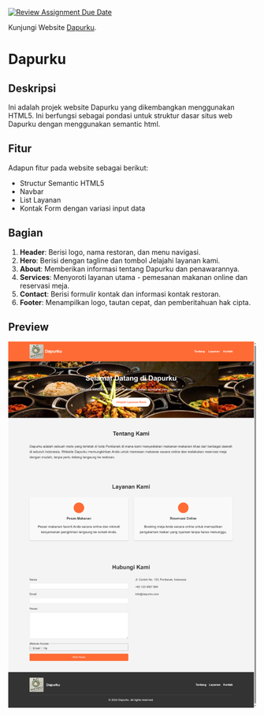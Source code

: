 [![Review Assignment Due Date](https://classroom.github.com/assets/deadline-readme-button-22041afd0340ce965d47ae6ef1cefeee28c7c493a6346c4f15d667ab976d596c.svg)](https://classroom.github.com/a/f-sXtHED)

Kunjungi Website [Dapurku](https://revou-fsse-oct24.github.io/module-1-ridwanam9/).


# Dapurku

## Deskripsi

Ini adalah projek website Dapurku yang dikembangkan menggunakan HTML5. Ini berfungsi sebagai pondasi untuk struktur dasar situs web Dapurku dengan menggunakan semantic html.

## Fitur

Adapun fitur pada website sebagai berikut:

- Structur Semantic HTML5
- Navbar
- List Layanan
- Kontak Form dengan variasi input data


## Bagian

1. **Header**: Berisi logo, nama restoran, dan menu navigasi.
2. **Hero**: Berisi dengan tagline dan tombol Jelajahi layanan kami.
3. **About**: Memberikan informasi tentang Dapurku dan penawarannya.
4. **Services**: Menyoroti layanan utama - pemesanan makanan online dan reservasi meja.
5. **Contact**: Berisi formulir kontak dan informasi kontak restoran.
6. **Footer**: Menampilkan logo, tautan cepat, dan pemberitahuan hak cipta.


## Preview

![Website Preview](assets/images_documentation/landing_page2.png)

